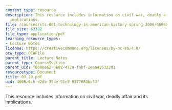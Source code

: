 ```yaml
---
content_type: resource
description: This resource includes information on civil war, deadly affair and its
  implications.
file: /courses/sts-001-technology-in-american-history-spring-2006/4666a0cbd2db35de91e56377680bb33f_03_20.pdf
file_size: 63382
file_type: application/pdf
learning_resource_types:
- Lecture Notes
license: https://creativecommons.org/licenses/by-nc-sa/4.0/
ocw_type: OCWFile
parent_title: Lecture Notes
parent_type: CourseSection
parent_uid: f6b00e62-0e82-477a-fabf-2eaa435322d1
resourcetype: Document
title: 03_20.pdf
uid: 4666a0cb-d2db-35de-91e5-6377680bb33f
---
```

This resource includes information on civil war, deadly affair and its implications.